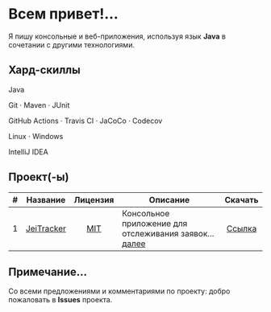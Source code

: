 # Всем привет!...

Я пишу консольные и веб-приложения, используя язык **Java** в сочетании с другими технологиями.

## Хард-скиллы

Java 

Git &middot; Maven &middot; JUnit

GitHub Actions &middot; Travis CI &middot; JaCoCo &middot; Codecov

Linux &middot; Windows

IntelliJ IDEA

## Проект(-ы)

| # | Название | Лицензия | Описание | Скачать |
|:-:| :------: | :------: | -------- | :-----: |
| 1 | [JeiTracker](https://github.com/jeikhan/job4j/tree/hotfix_3/chapter_002/src/main/java/ru/job4j/tracker) | [MIT](https://github.com/jeikhan/job4j/blob/hotfix_3/LICENSE) | Консольное приложение для отслеживания заявок... [далее](https://github.com/jeikhan/job4j/blob/hotfix_3/chapter_002/src/main/java/ru/job4j/tracker/README.md) | [Ссылка](https://github.com/jeikhan/job4j/releases) |

## Примечание...

Со всеми предложениями и комментариями по проекту: добро пожаловать в **Issues** проекта.



<!-- Technical information
&middot; JavaScript &middot; HTML &middot; CSS

Example badge with logo:
![](https://img.shields.io/badge/-Git-F05032?style=flat&logo=git&logoColor=white) 

`Windows` &bull;
-->
